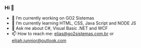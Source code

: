 ### Hi 👋

- 🔭 I’m currently working on GO2 Sistemas
- 🌱 I’m currently learning HTML, CSS, Java Script and NODE JS 
- 💬 Ask me about C#, Visual Basic .NET and WCF
- 📫 How to reach me: elias@go2sistemas.com.br or elijah.junnior@outlook.com
